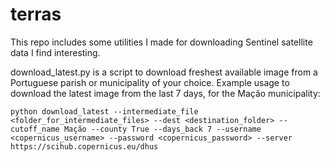 # terras

This repo includes some utilities I made for downloading Sentinel satellite data I find interesting.

download_latest.py is a script to download freshest available image from a Portuguese parish or municipality of your choice. Example usage to download the latest image from the last 7 days, for the Mação municipality:

```python download_latest --intermediate_file <folder_for_intermediate_files> --dest <destination_folder> --cutoff_name Mação --county True --days_back 7 --username <copernicus_username> --password <copernicus_password> --server https://scihub.copernicus.eu/dhus```
